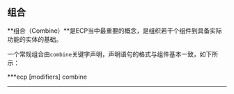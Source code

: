 ## 组合

**组合（Combine）**是ECP当中最重要的概念，是组织若干个组件到具备实际功能的实体的基础。

一个常规组合由`combine`关键字声明，声明语句的格式与组件基本一致，如下所示：

***ecp
[modifiers] combine<Type Argumrnts>
***